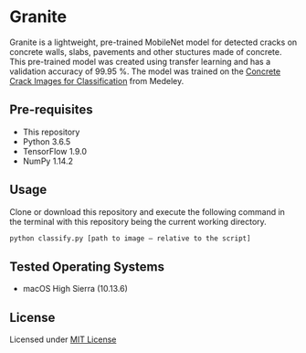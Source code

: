 # Granite

Granite is a lightweight, pre-trained MobileNet model for detected cracks on concrete walls, slabs, pavements and other stuctures made of concrete. This pre-trained model was created using transfer learning and has a validation accuracy of 99.95 %. The model was trained on the [Concrete Crack Images for Classification](https://data.mendeley.com/datasets/5y9wdsg2zt/1) from Medeley.

## Pre-requisites

- This repository
- Python 3.6.5
- TensorFlow 1.9.0
- NumPy 1.14.2

## Usage

Clone or download this repository and execute the following command in the terminal with this repository being the current working directory.

```python
python classify.py [path to image — relative to the script]
```

## Tested Operating Systems

- macOS High Sierra (10.13.6)

## License

Licensed under [MIT License](https://github.com/TeamSudoCoders/Granite/blob/master/LICENSE)
